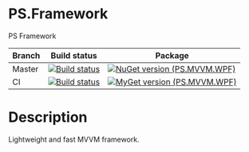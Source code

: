 # PS.Framework
PS Framework

| Branch | Build status | Package |
| ------ | ------------ | ------- | 
|Master  | [![Build status](https://ci.appveyor.com/api/projects/status/5iq5pi535628kt6b?svg=true)](https://ci.appveyor.com/project/BlackGad/ps-framework) | [![NuGet version (PS.MVVM.WPF)](https://img.shields.io/nuget/v/PS.MVVM.WPF?style=flat-square)](https://www.nuget.org/packages/PS.MVVM.WPF/) |
| CI     | [![Build status](https://ci.appveyor.com/api/projects/status/bb9rscbakuoj3p18?svg=true)](https://ci.appveyor.com/project/BlackGad/ps-framework-mvg33) | [![MyGet version (PS.MVVM.WPF)](https://img.shields.io/myget/ps-projects/v/PS.MVVM.WPF.svg?style=flat-square&label=MyGet)](https://www.myget.org/feed/ps-projects/package/nuget/PS.MVVM.WPF) |

# Description

Lightweight and fast MVVM framework.
